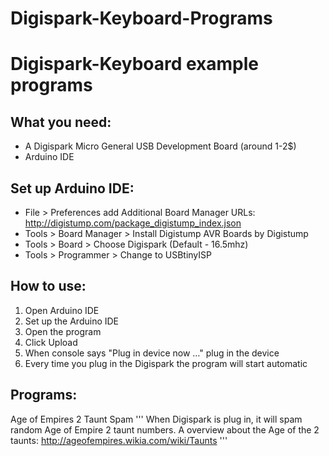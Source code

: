 # Digispark-Keyboard-Programs
Digispark-Keyboard example programs
===

What you need:
---
* A Digispark Micro General USB Development Board (around 1-2$)
* Arduino IDE

Set up Arduino IDE:
---
* File > Preferences add Additional Board Manager URLs: http://digistump.com/package_digistump_index.json  
* Tools > Board Manager > Install Digistump AVR Boards by Digistump
* Tools > Board > Choose Digispark (Default - 16.5mhz)
* Tools > Programmer > Change to USBtinyISP

How to use:
---
1. Open Arduino IDE
2. Set up the Arduino IDE
3. Open the program
4. Click Upload
5. When console says "Plug in device now …" plug in the device
6. Every time you plug in the Digispark the program will start automatic

Programs:
---
Age of Empires 2 Taunt Spam
'''
When Digispark is plug in, it will spam random Age of Empire 2 taunt numbers.
A overview about the Age of the 2 taunts: http://ageofempires.wikia.com/wiki/Taunts
'''
